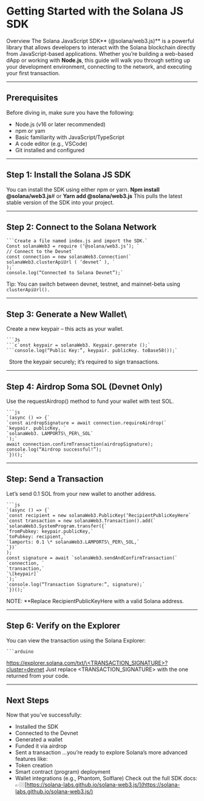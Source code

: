 # **Getting Started with the Solana JS SDK**

Overview
The Solana JavaScript SDK** (@solana/web3.js)** is a powerful library that allows developers to interact with the Solana blockchain directly from JavaScript-based applications. Whether you’re building a web-based dApp or working with **Node.js**, this guide will walk you through setting up your development environment, connecting to the network, and executing your first transaction.

---- 

## Prerequisites

Before diving in, make sure you have the following:
- Node.js (v16 or later recommended)
- npm or yam
- Basic familiarity with JavaScript/TypeScript
- A code editor (e.g., VSCode)
- Git installed and configured

---- 

## Step 1: Install the Solana JS SDK

You can install the SDK using either npm or yarn. **Npm install @solana/web3.js**\# or **Yarn add @solana/web3.js**
This pulls the latest stable version of the SDK into your project.


---- 

## Step 2: Connect to the Solana Network


	```Create a file named index.js and import the SDK.`
	Const solanaWeb3 = require (‘@solana/web3.js’); `
	// Connect to the Devnet`
	const connection = new solanaWeb3.Connection(`
	solanaWeb3.clusterApiUrl ( ‘devnet’ ), `
	);`
	console.log(“Connected to Solana Devnet”);`

Tip: You can switch between devnet, testnet, and mainnet-beta using `clusterApiUrl().`






---- 

## Step 3: Generate a New Wallet\\

Create a new keypair – this acts as your wallet.

	```Js
	```c`onst keypair = solanaWeb3. Keypair.generate ();`
	```console.log(“Public Key:”, keypair. publicKey. toBase58());`
`
`Store the keypair securely; it’s required to sign transactions.

---- 
## Step 4: Airdrop Soma SOL (Devnet Only)

Use the requestAirdrop() method to fund your wallet with test SOL.

	```js
	`(async () => {`
	`const airdropSignature = await connection.requireAirdrop(`
	`keypair. publicKey, `
	`solanaWeb3. LAMPORTS\_PER\_SOL`
	`);`
	await connection.confirmTransaction(airdropSignature);
	console.log(“Airdrop successful!”);
	`})();`





---- 
## Step: Send a Transaction

Let’s send 0.1 SOL from your new wallet to another address.

	```js
	`(async () => {`
	`const recipient = new solanaWeb3.PublicKey(‘RecipientPublicKeyHere`
	`const transaction = new solanaWeb3.Transaction().add(`
	`solanaWeb3.SystemProgram.transfer({`
	`fromPubkey: keypair.publicKey,`
	`toPubkey: recipient,`
	`lamports: 0.1 \* solanaWeb3.LAMPORTS\_PER\_SOL,`
	`})`
	);
	const signature = await `solanaWeb3.sendAndConfirmTransaction(`
	`connection, `
	`transaction,`
	`\[keypair]`
	`);`
	`console.log(“Transaction Signature:”, signature);`
	`})();`

NOTE: **Replace RecipientPublicKeyHere with a valid Solana address.

---- 

## Step 6: Verify on the Explorer
You can view the transaction using the Solana Explorer:

	```arduino
[https://explorer.solana.com/txt/\<TRANSACTION\_SIGNATURE\>?cluster=devnet](https://explorer.solana.com/txt/%3cTRANSACTION_SIGNATURE%3e?cluster=devnet)
Just replace \<TRANSACTION\_SIGNATURE\> with the one returned from your code.


---- 
##  Next Steps
Now that you’ve successfully:
- Installed the SDK
- Connected to the Devnet
- Generated a wallet
- Funded it via airdrop
- Sent a transaction
…you’re ready to explore Solana’s more advanced features like:
- Token creation
- Smart contract (program) deployment
- Wallet integrations (e.g., Phantom, Solflare)
Check out the full SDK docs:
👉🏼[https://solana-labs.github.io/solana-web3.js/](https://solana-labs.github.io/solana-web3.js/)
